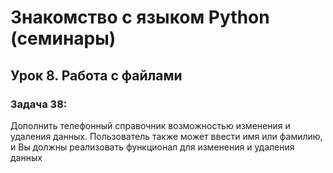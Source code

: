 # Знакомство с языком Python (семинары)
## Урок 8. Работа с файлами
### Задача 38: 
Дополнить телефонный справочник возможностью изменения
и удаления данных. Пользователь также может ввести имя
или фамилию, и Вы должны реализовать функционал для изменения
и удаления данных